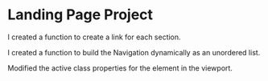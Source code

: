 # Landing Page Project

I created a function to create a link for each section.

I created a function to build the Navigation dynamically as an unordered list.

Modified the active class properties for the element in the viewport.